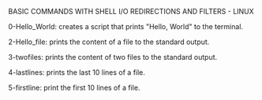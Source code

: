 BASIC COMMANDS WITH SHELL I/O REDIRECTIONS AND FILTERS - LINUX

0-Hello_World: creates a script that prints "Hello, World" to the terminal.


2-Hello_file: prints the content of a file to the standard output.

3-twofiles: prints the content of two files to the standard output.

4-lastlines: prints the last 10 lines of a file.

5-firstline: print the first 10 lines of a file.

